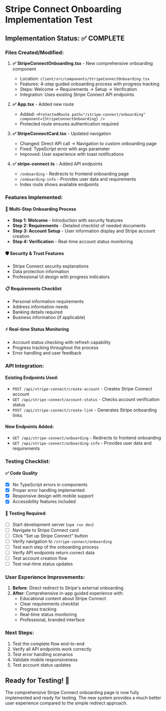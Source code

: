 # Stripe Connect Onboarding Implementation Test

## Implementation Status: ✅ COMPLETE

### Files Created/Modified:

1. **✅ StripeConnectOnboarding.tsx** - New comprehensive onboarding component
   - Location: `client/src/components/StripeConnectOnboarding.tsx`
   - Features: 4-step guided onboarding process with progress tracking
   - Steps: Welcome → Requirements → Setup → Verification
   - Integration: Uses existing Stripe Connect API endpoints

2. **✅ App.tsx** - Added new route
   - Added: `<ProtectedRoute path="/stripe-connect/onboarding" component={StripeConnectOnboarding} />`
   - Protected route ensures authentication required

3. **✅ StripeConnectCard.tsx** - Updated navigation
   - Changed: Direct API call → Navigation to custom onboarding page
   - Fixed: TypeScript error with args parameter
   - Improved: User experience with toast notifications

4. **✅ stripe-connect.ts** - Added API endpoints
   - `/onboarding` - Redirects to frontend onboarding page
   - `/onboarding-info` - Provides user data and requirements
   - Index route shows available endpoints

### Features Implemented:

#### 🎯 Multi-Step Onboarding Process
- **Step 1: Welcome** - Introduction with security features
- **Step 2: Requirements** - Detailed checklist of needed documents  
- **Step 3: Account Setup** - User information display and Stripe account creation
- **Step 4: Verification** - Real-time account status monitoring

#### 🛡️ Security & Trust Features
- Stripe Connect security explanations
- Data protection information
- Professional UI design with progress indicators

#### 📋 Requirements Checklist
- Personal information requirements
- Address information needs
- Banking details required  
- Business information (if applicable)

#### ⚡ Real-time Status Monitoring
- Account status checking with refresh capability
- Progress tracking throughout the process
- Error handling and user feedback

### API Integration:

#### Existing Endpoints Used:
- `POST /api/stripe-connect/create-account` - Creates Stripe Connect account
- `GET /api/stripe-connect/account-status` - Checks account verification status
- `POST /api/stripe-connect/create-link` - Generates Stripe onboarding links

#### New Endpoints Added:
- `GET /api/stripe-connect/onboarding` - Redirects to frontend onboarding
- `GET /api/stripe-connect/onboarding-info` - Provides user data and requirements

### Testing Checklist:

#### ✅ Code Quality
- [x] No TypeScript errors in components
- [x] Proper error handling implemented
- [x] Responsive design with mobile support
- [x] Accessibility features included

#### 🔄 Testing Required:
- [ ] Start development server (`npm run dev`)
- [ ] Navigate to Stripe Connect card
- [ ] Click "Set up Stripe Connect" button
- [ ] Verify navigation to `/stripe-connect/onboarding`
- [ ] Test each step of the onboarding process
- [ ] Verify API endpoints return correct data
- [ ] Test account creation flow
- [ ] Test real-time status updates

### User Experience Improvements:

1. **Before**: Direct redirect to Stripe's external onboarding
2. **After**: Comprehensive in-app guided experience with:
   - Educational content about Stripe Connect
   - Clear requirements checklist
   - Progress tracking
   - Real-time status monitoring
   - Professional, branded interface

### Next Steps:
1. Test the complete flow end-to-end
2. Verify all API endpoints work correctly
3. Test error handling scenarios
4. Validate mobile responsiveness
5. Test account status updates

## Ready for Testing! 🚀

The comprehensive Stripe Connect onboarding page is now fully implemented and ready for testing. The new system provides a much better user experience compared to the simple redirect approach.
